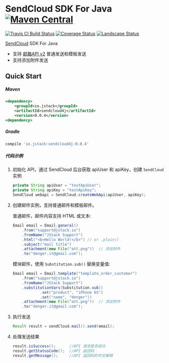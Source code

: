 # SendCloud SDK For Java [![Maven Central](https://maven-badges.herokuapp.com/maven-central/io.jstack/sendcloud4j/badge.svg?style=flat)](https://maven-badges.herokuapp.com/maven-central/io.jstack/sendcloud4j)

[![Travis CI Build Status](https://travis-ci.org/denger/sendcloud4j.svg)](https://travis-ci.org/denger/sendcloud4j)
[![Coverage Status](https://coveralls.io/repos/denger/sendcloud4j/badge.svg?branch=master&service=github)](https://coveralls.io/github/denger/sendcloud4j?branch=master)
[![Landscape Status](https://landscape.io/github/denger/sendcloud4j/master/landscape.svg?style=flat)](https://landscape.io/github/denger/sendcloud4j)


[SendCloud](http://sendcloud.sohu.com) SDK For Java

* 支持 [邮箱API v2](http://sendcloud.sohu.com/doc/email_v2/send_email/#_2) 普通发送和模板发送
* 支持添加附件发送

## Quick Start

##### Maven

```xml
<dependency>
	<groupId>io.jstack</groupId>
	<artifactId>sendcloud4j</artifactId>
	<version>0.0.4</version>
<dependency>
```

##### Gradle

```groovy
compile 'io.jstack:sendcloud4j:0.0.4'
```

##### 代码示例

1. 初始化 API，通过 SendCloud 后台获取 apiUser 和 apiKey，创建 `SendCloud` 实例
    ```java
    private String apiUser = "testApiUser";
    private String apiKey = "testApiKey";
    SendCloud webapi = SendCloud.createWebApi(apiUser, apiKey);
    ```

1. 创建邮件实例，支持普通邮件和模板邮件。

   普通邮件，邮件内容支持 HTML 或文本:
    ```java
    Email email = Email.general()
        .from("support@jstack.io")
        .fromName("JStack Support")
        .html("<b>Hello World!</b>") // or .plain()
        .subject("mail title")
        .attachment(new File("att.png"))  // 添加附件
        .to("denger.it@gmail.com");
    ```
    模块邮件，使用 `Substitution.sub()` 替换变量值:
    ```java
    Email email = Email.template("template_order_customer")
        .from("support@jstack.io")
        .fromName("JStack Support")
        .substitutionVars(Substitution.sub()
                .set("product", "iPhone 6S")
                .set("name", "denger"))
        .attachment(new File("att.png"))  // 添加附件
        .to("denger.it@gmail.com");
    ```

1. 执行发送
    ```java
    Result result = sendCloud.mail().send(email);
    ```

1. 处理发送结果
    ```java
    result.isSuccess();      //API 请求是否成功
    result.getStatusCode();  //API 返回码
    result.getMessage();     //API 返回码的中文解释
    ```


